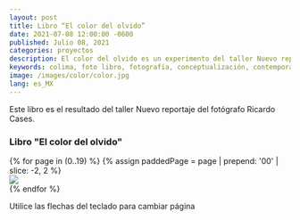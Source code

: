 ```yaml
---
layout: post
title: Libro “El color del olvido”
date: 2021-07-08 12:00:00 -0600
published: Julio 08, 2021
categories: proyectos
description: El color del olvido es un experimento del taller Nuevo reportaje del fotógrafo Ricardo Cases.
keywords: colima, foto libro, fotografía, conceptualización, contemporánea
image: /images/color/color.jpg
lang: es_MX
---
```

Este libro es el resultado del taller Nuevo reportaje del fotógrafo Ricardo Cases.

### Libro "El color del olvido"
<div class="book" data-controller="book">
  <div class="book-wrapper" data-book-target="wrapper">
    {% for page in (0..19) %}
      {% assign paddedPage = page | prepend: '00' | slice: -2, 2 %}
      <div class="section" data-book-target="page">
        <img src="{{ "/images/color/" | append: paddedPage | append: ".jpg" }}" loading="lazy" class="page" />
      </div>
    {% endfor %}
  </div>
  <div class="paginator" data-book-target="paginator"></div>
</div>
<p class="font-sans text-xs font-semibold text-center text-gray-600">Utilice las flechas del teclado para cambiar página<p>
